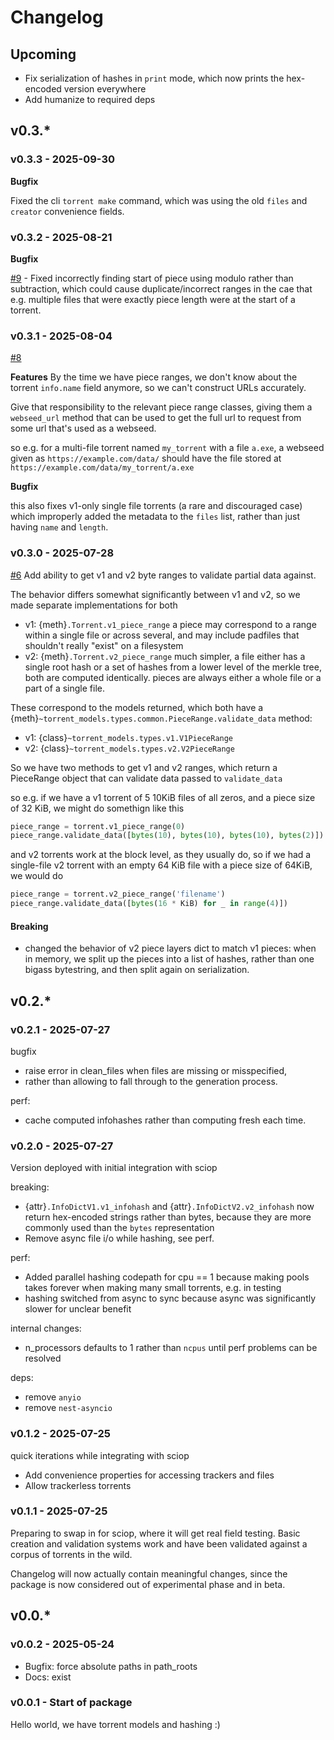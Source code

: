 # Changelog

## Upcoming

- Fix serialization of hashes in `print` mode, which now prints the hex-encoded version everywhere
- Add humanize to required deps

## v0.3.*

### v0.3.3 - 2025-09-30

**Bugfix**

Fixed the cli `torrent make` command, which was using the old `files` and `creator` convenience fields.

### v0.3.2 - 2025-08-21

**Bugfix**

[#9](https://github.com/p2p-ld/torrent-models/pull/9) - Fixed incorrectly finding start of piece
using modulo rather than subtraction, which could cause duplicate/incorrect ranges
in the cae that e.g. multiple files that were exactly piece length were at the start of a torrent.

### v0.3.1 - 2025-08-04

[#8](https://github.com/p2p-ld/torrent-models/pull/8)

**Features**
By the time we have piece ranges, 
we don't know about the torrent `info.name` field anymore, so we can't construct URLs accurately.

Give that responsibility to the relevant piece range classes, 
giving them a `webseed_url` method that can be used to get the full url to request from some url that's used as a webseed.

so e.g. for a multi-file torrent named `my_torrent` with a file `a.exe`, 
a webseed given as `https://example.com/data/` should have the file stored at `https://example.com/data/my_torrent/a.exe`

**Bugfix**

this also fixes v1-only single file torrents 
(a rare and discouraged case) which improperly added the metadata to the `files` list, 
rather than just having `name` and `length`.

### v0.3.0 - 2025-07-28

[#6](https://github.com/p2p-ld/torrent-models/pull/6) 
Add ability to get v1 and v2 byte ranges to validate partial data against.

The behavior differs somewhat significantly between v1 and v2, so we made separate implementations for both

- v1: {meth}`.Torrent.v1_piece_range` a piece may correspond to a range within a single file or across several, and may include padfiles that shouldn't really "exist" on a filesystem
- v2: {meth}`.Torrent.v2_piece_range` much simpler, a file either has a single root hash or a set of hashes from a lower level of the merkle tree, both are computed identically. pieces are always either a whole file or a part of a single file.

These correspond to the models returned, which both have a {meth}`~torrent_models.types.common.PieceRange.validate_data` method:

- v1: {class}`~torrent_models.types.v1.V1PieceRange`
- v2: {class}`~torrent_models.types.v2.V2PieceRange`

So we have two methods to get v1 and v2 ranges, which return a PieceRange object that can validate data passed to `validate_data`

so e.g. if we have a v1 torrent of 5 10KiB files of all zeros, and a piece size of 32 KiB, we might do somethign like this

```python
piece_range = torrent.v1_piece_range(0)
piece_range.validate_data([bytes(10), bytes(10), bytes(10), bytes(2)])
```

and v2 torrents work at the block level, as they usually do, so if we had a single-file v2 torrent with an empty 64 KiB file with a piece size of 64KiB, we would do

```python
piece_range = torrent.v2_piece_range('filename')
piece_range.validate_data([bytes(16 * KiB) for _ in range(4)])
```

#### Breaking

- changed the behavior of v2 piece layers dict to match v1 pieces: 
  when in memory, we split up the pieces into a list of hashes, rather than one bigass bytestring, 
  and then split again on serialization.

## v0.2.*

### v0.2.1 - 2025-07-27

bugfix
- raise error in clean_files when files are missing or misspecified, 
- rather than allowing to fall through to the generation process.

perf:
- cache computed infohashes rather than computing fresh each time.

### v0.2.0 - 2025-07-27

Version deployed with initial integration with sciop

breaking:
- {attr}`.InfoDictV1.v1_infohash` and {attr}`.InfoDictV2.v2_infohash` now return hex-encoded strings
  rather than bytes, because they are more commonly used than the `bytes` representation
- Remove async file i/o while hashing, see perf.

perf:
- Added parallel hashing codepath for cpu == 1 because making pools takes forever 
  when making many small torrents, e.g. in testing
- hashing switched from async to sync because async was significantly slower for unclear benefit

internal changes:
- n_processors defaults to 1 rather than `ncpus` until perf problems can be resolved

deps:
- remove `anyio`
- remove `nest-asyncio`

### v0.1.2 - 2025-07-25

quick iterations while integrating with sciop

- Add convenience properties for accessing trackers and files
- Allow trackerless torrents

### v0.1.1 - 2025-07-25

Preparing to swap in for sciop, where it will get real field testing.
Basic creation and validation systems work and have been validated against a corpus of
torrents in the wild.

Changelog will now actually contain meaningful changes, since the package is now considered
out of experimental phase and in beta.

## v0.0.*

### v0.0.2 - 2025-05-24

- Bugfix: force absolute paths in path_roots
- Docs: exist

### v0.0.1 - Start of package

Hello world, we have torrent models and hashing :)
